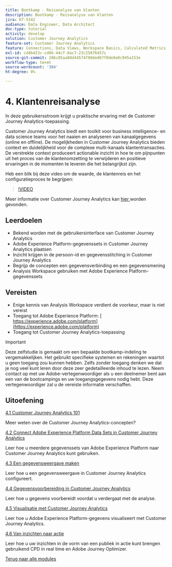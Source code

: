 ```yaml
---
title: Bootkamp - Reisanalyse van klanten
description: Bootkamp - Reisanalyse van klanten
jira: KT-5342
audience: Data Engineer, Data Architect
doc-type: tutorial
activity: develop
solution: Customer Journey Analytics
feature-set: Customer Journey Analytics
feature: Connections, Data Views, Workspace Basics, Calculated Metrics, Visualizations, Audiences
exl-id: cd4b423c-cd0b-44cf-8ac7-23c25876457c
source-git-commit: 286c85aa88d44574f00ded67f0de8e0c945a153e
workflow-type: tm+mt
source-wordcount: '384'
ht-degree: 0%

---
```


# 4. Klantenreisanalyse

In deze gebruikersstroom krijgt u praktische ervaring met de Customer Journey Analytics-toepassing.

Customer Journey Analytics biedt een toolkit voor business intelligence- en data science teams voor het naaien en analyseren van kanaalgegevens (online en offline). De mogelijkheden in Customer Journey Analytics bieden context en duidelijkheid voor de complexe multi-kanaals klantentransacties. De verstrekte context produceert actionable inzicht in hoe te om pijnpunten uit het proces van de klantenomzetting te verwijderen en positieve ervaringen in de momenten te leveren die het belangrijkst zijn.

Heb een blik bij deze video om de waarde, de klantenreis en het configuratieproces te begrijpen:

>[!VIDEO](https://video.tv.adobe.com/v/327188?quality=12&learn=on&enablevpops)

Meer informatie over Customer Journey Analytics kan [ hier ](https://spark.adobe.com/page/t62eiRu9l6iWJ/) worden gevonden.

## Leerdoelen

- Bekend worden met de gebruikersinterface van Customer Journey Analytics
- Adobe Experience Platform-gegevenssets in Customer Journey Analytics plaatsen
- Inzicht krijgen in de persoon-id en gegevensstitching in Customer Journey Analytics
- Begrijp de concepten een gegevensverbinding en een gegevensmening
- Analysis Workspace gebruiken met Adobe Experience Platform-gegevenssets

## Vereisten

- Enige kennis van Analysis Workspace verdient de voorkeur, maar is niet vereist
- Toegang tot Adobe Experience Platform: [ https://experience.adobe.com/platform](https://experience.adobe.com/platform)
- Toegang tot Customer Journey Analytics-toepassing

>[!IMPORTANT]
>
>Deze zelfstudie is gemaakt om een bepaalde bootkamp-indeling te vergemakkelijken. Het gebruikt specifieke systemen en rekeningen waartot u geen toegang zou kunnen hebben. Zelfs zonder toegang denken we dat je nog veel kunt leren door deze zeer gedetailleerde inhoud te lezen. Neem contact op met uw Adobe-vertegenwoordiger als u een deelnemer bent aan een van de bootcampings en uw toegangsgegevens nodig hebt. Deze vertegenwoordiger zal u de vereiste informatie verschaffen.

## Uitoefening

[4.1 Customer Journey Analytics 101](./ex1.md)

Meer weten over de Customer Journey Analytics-concepten?

[4.2 Connect Adobe Experience Platform Data Sets in Customer Journey Analytics](./ex2.md)

Leer hoe u meerdere gegevenssets van Adobe Experience Platform naar Customer Journey Analytics kunt gebruiken.

[4.3 Een gegevensweergave maken](./ex3.md)

Leer hoe u een gegevensweergave in Customer Journey Analytics configureert.

[4.4 Gegevensvoorbereiding in Customer Journey Analytics](./ex4.md)

Leer hoe u gegevens voorbereidt voordat u verdergaat met de analyse.

[4.5 Visualisatie met Customer Journey Analytics](./ex5.md)

Leer hoe u Adobe Experience Platform-gegevens visualiseert met Customer Journey Analytics.

[4.6 Van inzichten naar actie](./ex6.md)

Leer hoe u uw inzichten in de vorm van een publiek in actie kunt brengen gebruikend CPD in real time en Adobe Journey Optimizer.

[Terug naar alle modules](../../overview.md)
